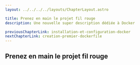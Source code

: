 ```yaml
---
layout: ../../../../layouts/ChapterLayout.astro

title: Prenez en main le projet fil rouge
description: Une nouvelle super description dédiée à Docker

previousChapterLink: installation-et-configuration-docker
nextChapterLink: creation-premier-dockerfile
---
```


<article>

# Prenez en main le projet fil rouge



</article>
